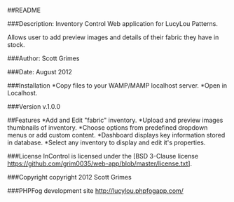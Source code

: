 ##README

###Description:
Inventory Control Web application for LucyLou Patterns.

Allows user to add preview images and details of their fabric they have in stock.

###Author: 
Scott Grimes

###Date: 
August 2012

###Installation
*Copy files to your WAMP/MAMP localhost server. 
*Open in Localhost.

###Version
v.1.0.0

##Features
*Add and Edit "fabric" inventory. 
*Upload and preview images thumbnails of inventory. 
*Choose options from predefined dropdown menus or add custom content.
*Dashboard displays key information stored in database. 
*Select any inventory to display and edit it's properties.

###License
InControl is licensed under the [BSD 3-Clause license <https://github.com/grim0035/web-app/blob/master/license.txt>].

###Copyright 
copyright 2012 Scott Grimes

###PHPFog development site
http://lucylou.phpfogapp.com/
